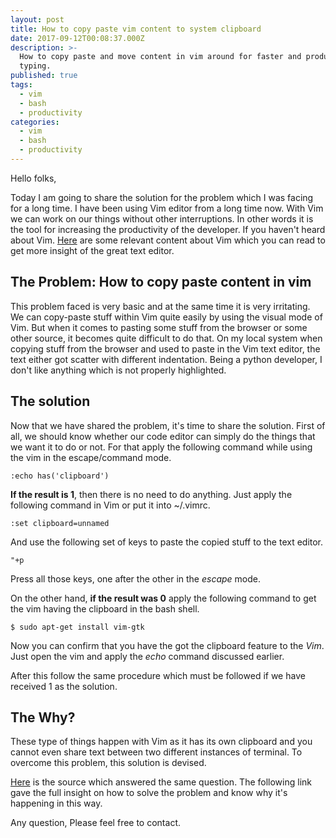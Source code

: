 ```yaml
---
layout: post
title: How to copy paste vim content to system clipboard
date: 2017-09-12T00:08:37.000Z
description: >-
  How to copy paste and move content in vim around for faster and productive
  typing.
published: true
tags:
  - vim
  - bash
  - productivity
categories:
  - vim
  - bash
  - productivity
---
```


Hello folks,

Today I am going to share the solution for the problem which I was facing for a long time. I have been using Vim editor from a long time now. With Vim we can work on our things without other interruptions. In other words it is the tool for increasing the productivity of the developer. If you haven't heard about Vim. [Here](/categories/#vim) are some relevant content about Vim which you can read to get more insight of the great text editor.

## The Problem: How to copy paste content in vim 

This problem faced is very basic and at the same time it is very irritating. We can copy-paste stuff within Vim quite easily by using the visual mode of Vim. But when it comes to pasting some stuff from the browser or some other source, it becomes quite difficult to do that. On my local system when copying stuff from the browser and used to paste in the Vim text editor, the text either got scatter with different indentation. Being a python developer, I don't like anything which is not properly highlighted.

## The solution

Now that we have shared the problem, it's time to share the solution. First of all, we should know whether our code editor can simply do the things that we want it to do or not. For that apply the following command while using the vim in the escape/command mode.

```
:echo has('clipboard')
```

**If the result is 1**, then there is no need to do anything. Just apply the following command in Vim or put it into ~/.vimrc.

```
:set clipboard=unnamed
```

And use the following set of keys to paste the copied stuff to the text editor.

```
"+p
```

Press all those keys, one after the other in the _escape_ mode.

On the other hand, **if the result was 0** apply the following command to get the vim having the clipboard in the bash shell.

```
$ sudo apt-get install vim-gtk
```
Now you can confirm that you have the got the clipboard feature to the _Vim_. Just open the vim and apply the _echo_ command discussed earlier.

After this follow the same procedure which must be followed if we have received 1 as the solution.

## The Why?

These type of things happen with Vim as it has its own clipboard and you cannot even share text between two different instances of terminal. To overcome this problem, this solution is devised.

[Here](https://stackoverflow.com/questions/11489428/how-to-make-vim-paste-from-and-copy-to-systems-clipboard?noredirect=1&lq=1) is the source which answered the same question. The following link gave the full insight on how to solve the problem and know why it's happening in this way.

Any question, Please feel free to contact.


